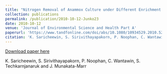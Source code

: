 ```yaml
---
title: "Nitrogen Removal of Anammox Culture under Different Enrichment Conditions"
collection: publications
permalink: /publication/2010-10-12-Junko23
date: 2010-10-12
venue: 'Journal of Environmental Science and Health Part A'
paperurl: 'https://www.tandfonline.com/doi/abs/10.1080/10934529.2010.520498'
citation: 'K. Saricheewin, S. Sirivithayapakorn, P. Noophan, C. Wantawin, S. Techkarnjanaruk and J. Munakata-Marr'
---
```


<a href='https://www.tandfonline.com/doi/abs/10.1080/10934529.2010.520498'>Download paper here</a>

 K. Saricheewin, S. Sirivithayapakorn, P. Noophan, C. Wantawin, S. Techkarnjanaruk and J. Munakata-Marr
